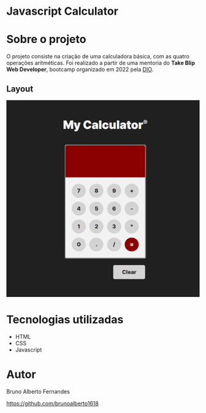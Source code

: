 # Javascript Calculator

# Sobre o projeto

O projeto consiste na criação de uma calculadora básica, com as quatro operações aritméticas. Foi realizado a partir de uma mentoria do **Take Blip Web Developer**, bootcamp organizado em 2022 pela [DIO](https://www.dio.me/).

## Layout
![Calculator Layout](https://github.com/brunoalberto1618/calculator-javascript-dio/blob/main/imgs/calculator.png)

# Tecnologias utilizadas
- HTML
- CSS
- Javascript

# Autor

Bruno Alberto Fernandes

https://github.com/brunoalberto1618
